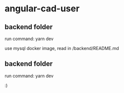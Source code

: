 # angular-cad-user

## backend folder <backend>

run command: yarn dev 

use mysql docker image, read in /backend/README.md

## backend folder <frontend>

run command: yarn dev 

:) 
